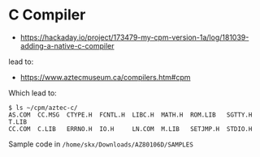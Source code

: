 # C Compiler

* https://hackaday.io/project/173479-my-cpm-version-1a/log/181039-adding-a-native-c-compiler

lead to:

* https://www.aztecmuseum.ca/compilers.htm#cpm

Which lead to:

```
$ ls ~/cpm/aztec-c/
AS.COM  CC.MSG  CTYPE.H  FCNTL.H  LIBC.H  MATH.H  ROM.LIB   SGTTY.H  T.LIB
CC.COM  C.LIB   ERRNO.H  IO.H     LN.COM  M.LIB   SETJMP.H  STDIO.H
```

Sample code in `/home/skx/Downloads/AZ80106D/SAMPLES`
